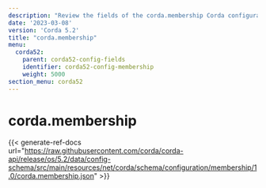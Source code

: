 ```yaml
---
description: "Review the fields of the corda.membership Corda configuration section."
date: '2023-03-08'
version: 'Corda 5.2'
title: "corda.membership"
menu:
  corda52:
    parent: corda52-config-fields
    identifier: corda52-config-membership
    weight: 5000
section_menu: corda52
---
```

# corda.membership

{{< generate-ref-docs url="https://raw.githubusercontent.com/corda/corda-api/release/os/5.2/data/config-schema/src/main/resources/net/corda/schema/configuration/membership/1.0/corda.membership.json" >}}